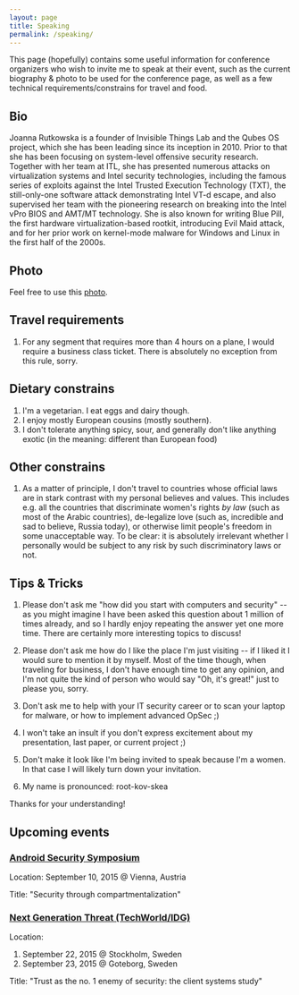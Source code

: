 ```yaml
---
layout: page
title: Speaking
permalink: /speaking/
---
```


This page (hopefully) contains some useful information for conference organizers
who wish to invite me to speak at their event, such as the current biography &
photo to be used for the conference page, as well as a few technical
requirements/constrains for travel and food.

Bio
----

Joanna Rutkowska is a founder of Invisible Things Lab and the Qubes OS project,
which she has been leading since its inception in 2010. Prior to that she has
been focusing on system-level offensive security research. Together with her
team at ITL, she has presented numerous attacks on virtualization systems and
Intel security technologies, including the famous series of exploits against the
Intel Trusted Execution Technology (TXT), the still-only-one software attack
demonstrating Intel VT-d escape, and also supervised her team with the
pioneering research on breaking into the Intel vPro BIOS and AMT/MT technology.
She is also known for writing Blue Pill, the first hardware virtualization-based
rootkit, introducing Evil Maid attack, and for her prior work on kernel-mode
malware for Windows and Linux in the first half of the 2000s.

Photo
------

Feel free to use this [photo](/resources/joanna.jpg).


Travel requirements
--------------------

1. For any segment that requires more than 4 hours on a plane, I would require a
   business class ticket. There is absolutely no exception from this rule,
   sorry.

Dietary constrains
-------------------

1. I'm a vegetarian. I eat eggs and dairy though.
2. I enjoy mostly European cousins (mostly southern).
3. I don't tolerate anything spicy, sour, and generally don't like anything
   exotic (in the meaning: different than European food)

Other constrains
-----------------

1. As a matter of principle, I don't travel to countries whose official laws are
   in stark contrast with my personal believes and values. This includes e.g.
   all the countries that discriminate women's rights _by law_ (such as most of
   the Arabic countries), de-legalize love (such as, incredible and sad to
   believe, Russia today), or otherwise limit people's freedom in some
   unacceptable way. To be clear: it is absolutely irrelevant whether I
   personally would be subject to any risk by such discriminatory laws or not.


Tips & Tricks
--------------

1. Please don't ask me "how did you start with computers and security" -- as you
   might imagine I have been asked this question about 1 million of times
   already, and so I hardly enjoy repeating the answer yet one more time. There
   are certainly more interesting topics to discuss!

2. Please don't ask me how do I like the place I'm just visiting -- if I liked
   it I would sure to mention it by myself. Most of the time though, when
   traveling for business, I don't have enough time to get any opinion, and I'm
   not quite the kind of person who would say "Oh, it's great!" just to please
   you, sorry.

3. Don't ask me to help with your IT security career or to scan your laptop for
   malware, or how to implement advanced OpSec ;)

4. I won't take an insult if you don't express excitement about my presentation,
   last paper, or current project ;)

5. Don't make it look like I'm being invited to speak because I'm a women. In
   that case I will likely turn down your invitation.

6. My name is pronounced: root-kov-skea

Thanks for your understanding!

Upcoming events
----------------

### [Android Security Symposium](https://usmile.at/symposium/program)

Location: September 10, 2015 @ Vienna, Austria

Title: "Security through compartmentalization"

### [Next Generation Threat (TechWorld/IDG)](http://techworld.event.idg.se/event/ngt15/)

Location:

1. September 22, 2015 @ Stockholm, Sweden
2. September 23, 2015 @ Goteborg, Sweden

Title: "Trust as the no. 1 enemy of security: the client systems study"
